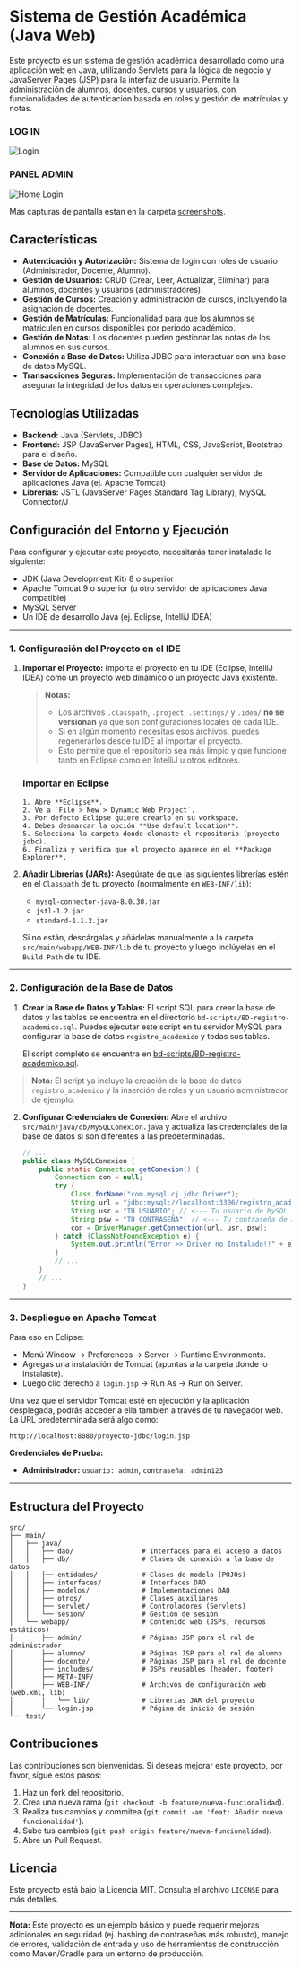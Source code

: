 # Sistema de Gestión Académica (Java Web)

Este proyecto es un sistema de gestión académica desarrollado como una aplicación web en Java, utilizando Servlets para la lógica de negocio y JavaServer Pages (JSP) para la interfaz de usuario. Permite la administración de alumnos, docentes, cursos y usuarios, con funcionalidades de autenticación basada en roles y gestión de matrículas y notas.

### LOG IN
![Login](screenshots/login.png)

### PANEL ADMIN
![Home Login](screenshots/home-admin.png)

Mas capturas de pantalla estan en la carpeta [screenshots](screenshots).

## Características

-   **Autenticación y Autorización:** Sistema de login con roles de usuario (Administrador, Docente, Alumno).
-   **Gestión de Usuarios:** CRUD (Crear, Leer, Actualizar, Eliminar) para alumnos, docentes y usuarios (administradores).
-   **Gestión de Cursos:** Creación y administración de cursos, incluyendo la asignación de docentes.
-   **Gestión de Matrículas:** Funcionalidad para que los alumnos se matriculen en cursos disponibles por período académico.
-   **Gestión de Notas:** Los docentes pueden gestionar las notas de los alumnos en sus cursos.
-   **Conexión a Base de Datos:** Utiliza JDBC para interactuar con una base de datos MySQL.
-   **Transacciones Seguras:** Implementación de transacciones para asegurar la integridad de los datos en operaciones complejas.

## Tecnologías Utilizadas

-   **Backend:** Java (Servlets, JDBC)
-   **Frontend:** JSP (JavaServer Pages), HTML, CSS, JavaScript, Bootstrap para el diseño.
-   **Base de Datos:** MySQL
-   **Servidor de Aplicaciones:** Compatible con cualquier servidor de aplicaciones Java (ej. Apache Tomcat)
-   **Librerías:** JSTL (JavaServer Pages Standard Tag Library), MySQL Connector/J

## Configuración del Entorno y Ejecución

Para configurar y ejecutar este proyecto, necesitarás tener instalado lo siguiente:

-   JDK (Java Development Kit) 8 o superior
-   Apache Tomcat 9 o superior (u otro servidor de aplicaciones Java compatible)
-   MySQL Server
-   Un IDE de desarrollo Java (ej. Eclipse, IntelliJ IDEA)

---

### 1. Configuración del Proyecto en el IDE

1.  **Importar el Proyecto:**
    Importa el proyecto en tu IDE (Eclipse, IntelliJ IDEA) como un proyecto web dinámico o un proyecto Java existente.

    > **Notas:**
    >  - Los archivos `.classpath`, `.project`, `.settings/` y `.idea/` **no se versionan** ya que son configuraciones locales de cada IDE.
    >  - Si en algún momento necesitas esos archivos, puedes regenerarlos desde tu IDE al importar el proyecto.
    >  - Esto permite que el repositorio sea más limpio y que funcione tanto en Eclipse como en IntelliJ u otros editores.

    ### Importar en Eclipse

        1. Abre **Eclipse**.  
        2. Ve a `File > New > Dynamic Web Project`.
        3. Por defecto Eclipse quiere crearlo en su workspace.
        4. Debes desmarcar la opción **Use default location**.  
        5. Selecciona la carpeta donde clonaste el repositorio (proyecto-jdbc).  
        6. Finaliza y verifica que el proyecto aparece en el **Package Explorer**.

2.  **Añadir Librerías (JARs):**
    Asegúrate de que las siguientes librerías estén en el `Classpath` de tu proyecto (normalmente en `WEB-INF/lib`):
    -   `mysql-connector-java-8.0.30.jar` 
    -   `jstl-1.2.jar`
    -   `standard-1.1.2.jar`

    Si no están, descárgalas y añádelas manualmente a la carpeta `src/main/webapp/WEB-INF/lib` de tu proyecto y luego inclúyelas en el `Build Path` de tu IDE.
    
---

### 2. Configuración de la Base de Datos

1.  **Crear la Base de Datos y Tablas:**
    El script SQL para crear la base de datos y las tablas se encuentra en el directorio `bd-scripts/BD-registro-academico.sql`. Puedes ejecutar este script en tu servidor MySQL para configurar la base de datos `registro_academico` y todas sus tablas.

    El script completo se encuentra en [bd-scripts/BD-registro-academico.sql](bd-scripts/BD-registro-academico.sql).
    
  >  **Nota:** El script ya incluye la creación de la base de datos `registro_academico` y la inserción de roles y un usuario administrador de ejemplo.

2.  **Configurar Credenciales de Conexión:**
    Abre el archivo `src/main/java/db/MySQLConexion.java` y actualiza las credenciales de la base de datos si son diferentes a las predeterminadas.

    ```java
    // ...
    public class MySQLConexion {
        public static Connection getConexion() {
            Connection con = null;
            try {
                Class.forName("com.mysql.cj.jdbc.Driver");
                String url = "jdbc:mysql://localhost:3306/registro_academico?useSSL=false&useTimezone=true&serverTimezone=UTC";
                String usr = "TU USUARIO"; // <--- Tu usuario de MySQL
                String psw = "TU CONTRASEÑA"; // <--- Tu contraseña de MySQL
                con = DriverManager.getConnection(url, usr, psw);
            } catch (ClassNotFoundException e) {
                System.out.println("Error >> Driver no Instalado!!" + e.getMessage());
            }
            // ...
        }
        // ...
    }
    ```
---

### 3. Despliegue en Apache Tomcat

 Para eso en Eclipse:
- Menú Window → Preferences → Server → Runtime Environments.
- Agregas una instalación de Tomcat (apuntas a la carpeta donde lo instalaste).
- Luego clic derecho a `login.jsp` → Run As → Run on Server.

Una vez que el servidor Tomcat esté en ejecución y la aplicación desplegada, podrás acceder a ella tambien a través de tu navegador web. La URL predeterminada será algo como:

```
http://localhost:8080/proyecto-jdbc/login.jsp
```

**Credenciales de Prueba:**
-   **Administrador:** `usuario: admin`, `contraseña: admin123`

---

## Estructura del Proyecto

```
src/
├── main/
│   ├── java/
│   │   ├── dao/                 # Interfaces para el acceso a datos
│   │   ├── db/                  # Clases de conexión a la base de datos
│   │   ├── entidades/           # Clases de modelo (POJOs)
│   │   ├── interfaces/          # Interfaces DAO
│   │   ├── modelos/             # Implementaciones DAO
│   │   ├── otros/               # Clases auxiliares
│   │   ├── servlet/             # Controladores (Servlets)
│   │   └── sesion/              # Gestión de sesión
│   └── webapp/                  # Contenido web (JSPs, recursos estáticos)
│       ├── admin/               # Páginas JSP para el rol de administrador
│       ├── alumno/              # Páginas JSP para el rol de alumno
│       ├── docente/             # Páginas JSP para el rol de docente
│       ├── includes/            # JSPs reusables (header, footer)
│       ├── META-INF/
│       ├── WEB-INF/             # Archivos de configuración web (web.xml, lib)
│       │   └── lib/             # Librerías JAR del proyecto
│       └── login.jsp            # Página de inicio de sesión
└── test/
```

## Contribuciones

Las contribuciones son bienvenidas. Si deseas mejorar este proyecto, por favor, sigue estos pasos:

1.  Haz un fork del repositorio.
2.  Crea una nueva rama (`git checkout -b feature/nueva-funcionalidad`).
3.  Realiza tus cambios y commitea (`git commit -am 'feat: Añadir nueva funcionalidad'`).
4.  Sube tus cambios (`git push origin feature/nueva-funcionalidad`).
5.  Abre un Pull Request.

## Licencia

Este proyecto está bajo la Licencia MIT. Consulta el archivo `LICENSE` para más detalles.

---

**Nota:** Este proyecto es un ejemplo básico y puede requerir mejoras adicionales en seguridad (ej. hashing de contraseñas más robusto), manejo de errores, validación de entrada y uso de herramientas de construcción como Maven/Gradle para un entorno de producción.

